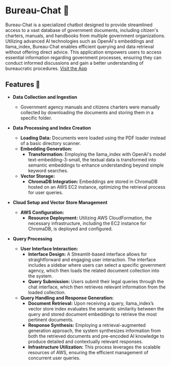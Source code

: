 # Bureau-Chat 🏢

Bureau-Chat is a specialized chatbot designed to provide streamlined access to a vast database of government documents, including citizen's charters, manuals, and handbooks from multiple government organizations. Utilizing advanced AI technologies such as OpenAI's embeddings and llama_index, Bureau-Chat enables efficient querying and data retrieval without offering direct advice. This application empowers users to access essential information regarding government processes, ensuring they can conduct informed discussions and gain a better understanding of bureaucratic procedures. [Visit the App](https://bureauchat-ai.streamlit.app/)


## Features 🌟

- **Data Collection and Ingestion**
  - Government agency manuals and citizens charters were manually collected by downloading the documents and storing them in a specific folder.

- **Data Processing and Index Creation**
  - **Loading Data:** Documents were loaded using the PDF loader instead of a basic directory scanner.
  - **Embedding Generation:**
    - **Transformation:** Employing the llama_index with OpenAI's model text-embedding-3-small, the textual data is transformed into semantic embeddings to enhance understanding beyond simple keyword searches.
  - **Vector Storage:**
    - **ChromaDB Integration:** Embeddings are stored in ChromaDB hosted on an AWS EC2 instance, optimizing the retrieval process for user queries.

- **Cloud Setup and Vector Store Management**
  - **AWS Configuration:**
    - **Resource Deployment:** Utilizing AWS CloudFormation, the necessary infrastructure, including the EC2 instance for ChromaDB, is deployed and configured.

- **Query Processing**
  - **User Interface Interaction:**
    - **Interface Design:** A Streamlit-based interface allows for straightforward and engaging user interaction. The interface includes a sidebar where users can select a specific government agency, which then loads the related document collection into the system.
    - **Query Submission:** Users submit their legal queries through the chat interface, which then retrieves relevant information from the loaded collection.
  - **Query Handling and Response Generation:**
    - **Document Retrieval:** Upon receiving a query, llama_index’s vector store index evaluates the semantic similarity between the query and stored document embeddings to retrieve the most pertinent documents.
    - **Response Synthesis:** Employing a retrieval-augmented generation approach, the system synthesizes information from both the retrieved documents and pre-encoded AI knowledge to produce detailed and contextually relevant responses.
    - **Infrastructure Utilization:** This process leverages the scalable resources of AWS, ensuring the efficient management of concurrent user queries.
